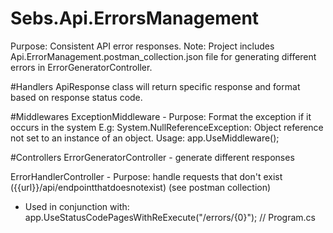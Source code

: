 # Sebs.Api.ErrorsManagement

Purpose: Consistent API error responses.
Note: Project includes Api.ErrorManagement.postman_collection.json file for generating different errors in ErrorGeneratorController. 

#Handlers
ApiResponse class will return specific response and format based on response status code.

#Middlewares
ExceptionMiddleware - Purpose: Format the exception if it occurs in the system 
E.g: System.NullReferenceException: Object reference not set to an instance of an object.
Usage: app.UseMiddleware<ExceptionMiddleware>();

#Controllers
ErrorGeneratorController - generate different responses

ErrorHandlerController -  Purpose: handle requests that don't exist ({{url}}/api/endpointthatdoesnotexist) (see postman collection)
- Used in conjunction with: app.UseStatusCodePagesWithReExecute("/errors/{0}"); // Program.cs
